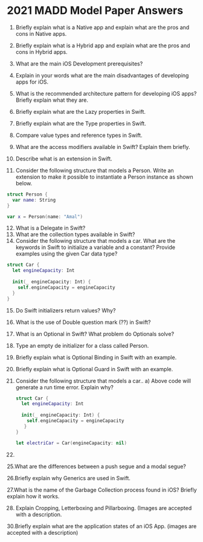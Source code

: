 # 2021 MADD Model Paper Answers

1. Briefly explain what is a Native app and explain what are the pros and cons in Native apps. 

2. Briefly explain what is a Hybrid app and explain what are the pros and cons in Hybrid apps.
3. What are the main iOS Development prerequisites?    
4. Explain in your words what are the main disadvantages of developing apps for iOS.
5. What is the recommended architecture pattern for developing iOS apps? Briefly explain what they are.  
6. Briefly explain what are the Lazy properties in Swift.
7. Briefly explain what are the Type properties in Swift. 
8. Compare value types and reference types in Swift. 
9. What are the access modifiers available in Swift? Explain them briefly. 
10. Describe what is an extension in Swift.

11. Consider the following structure that models a Person. Write an extension to make it possible to instantiate a Person instance as shown below.
```swift
struct Person {
  var name: String
}

var x = Person(name: "Amal")
```

12. What is a Delegate in Swift? 
13. What are the collection types available in Swift? 
14. Consider the following structure that models a car. What are the keywords in Swift to initialize a variable and a constant? Provide examples using the given Car data type?
```swift
struct Car {
  let engineCapacity: Int
  
  init(_ engineCapacity: Int) {
    self.engineCapacity = engineCapacity
  }
}
```
15. Do Swift initializers return values? Why?
16. What is the use of Double question mark (??) in Swift? 
17. What is an Optional in Swift? What problem do Optionals solve?
18. Type an empty de initializer for a class called Person.
19. Briefly explain what is Optional Binding in Swift with an example. 
20. Briefly explain what is Optional Guard in Swift with an example.
21. Consider the following structure that models a car..
    a) Above code will generate a run time error. Explain why?
    ```swift
    struct Car {
      let engineCapacity: Int
  
      init(_ engineCapacity: Int) {
        self.engineCapacity = engineCapacity
       }
    }
    
    let electriCar = Car(engineCapacity: nil)
    ```

22. 
25.What are the differences between a push segue and a modal segue? 

26.Briefly explain why Generics are used in Swift.

27.What is the name of the Garbage Collection process found in iOS? Briefly explain how it works. 

28. Explain Cropping, Letterboxing and Pillarboxing. (Images are accepted with a description.
 
30.Briefly explain what are the application states of an iOS App. (images are accepted with a description)


